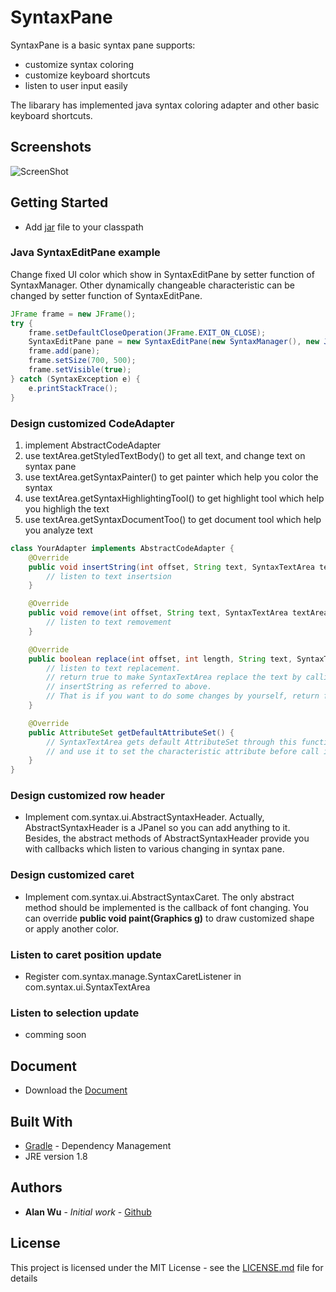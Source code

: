 # SyntaxPane

SyntaxPane is a basic syntax pane supports:
* customize syntax coloring
* customize keyboard shortcuts
* listen to user input easily

The libarary has implemented java syntax coloring adapter and other basic keyboard shortcuts.

## Screenshots

![ScreenShot](https://raw.github.com/w86763777/SyntaxPane/master/screenshots/1.PNG)

## Getting Started
* Add [jar](https://github.com/w86763777/SyntaxPane/blob/master/build/libs/SyntaxPane-all-1.0.jar) file to your classpath

### Java SyntaxEditPane example  
Change fixed UI color which show in SyntaxEditPane by setter function of SyntaxManager. Other dynamically changeable characteristic can be changed by setter function of SyntaxEditPane.
```java
JFrame frame = new JFrame();
try {
	frame.setDefaultCloseOperation(JFrame.EXIT_ON_CLOSE);
	SyntaxEditPane pane = new SyntaxEditPane(new SyntaxManager(), new JavaCodeAdapter());
	frame.add(pane);
	frame.setSize(700, 500);
	frame.setVisible(true);
} catch (SyntaxException e) {
	e.printStackTrace();
}
```
### Design customized CodeAdapter

 1. implement AbstractCodeAdapter
 2. use textArea.getStyledTextBody() to get all text, and change text on syntax pane
 3. use textArea.getSyntaxPainter() to get painter which help you color the syntax
 4. use textArea.getSyntaxHighlightingTool() to get highlight tool which help you highligh the text
 5. use textArea.getSyntaxDocumentToo() to get document tool which help you analyze text

```java
class YourAdapter implements AbstractCodeAdapter {
	@Override
	public void insertString(int offset, String text, SyntaxTextArea textArea) {
		// listen to text insertsion
	}

	@Override
	public void remove(int offset, String text, SyntaxTextArea textArea) {
		// listen to text removement
	}

	@Override
	public boolean replace(int offset, int length, String text, SyntaxTextArea textArea) {
		// listen to text replacement.
		// return true to make SyntaxTextArea replace the text by calling remove and
		// insertString as referred to above.
		// That is if you want to do some changes by yourself, return false, otherwise return true.
	}

	@Override
	public AttributeSet getDefaultAttributeSet() {
		// SyntaxTextArea gets default AttributeSet through this function
		// and use it to set the characteristic attribute before call insertString()
	}
}
```
### Design customized row header
 * Implement com.syntax.ui.AbstractSyntaxHeader. Actually, AbstractSyntaxHeader is a JPanel so you can add anything to it.
 Besides, the abstract methods of AbstractSyntaxHeader provide you with callbacks which listen to various changing in syntax pane.

### Design customized caret
 * Implement com.syntax.ui.AbstractSyntaxCaret. The only abstract method should be implemented is the callback of font changing.
 You can override **public void paint(Graphics g)** to draw customized shape or apply another color.

### Listen to caret position update
 * Register com.syntax.manage.SyntaxCaretListener in com.syntax.ui.SyntaxTextArea

### Listen to selection update
 * comming soon

## Document
* Download the [Document](https://github.com/w86763777/SyntaxPane/tree/master/build/distributions/SyntaxPane-Document-1.0.zip)

## Built With
* [Gradle](https://gradle.org/) - Dependency Management
* JRE version 1.8

## Authors
* **Alan Wu** - *Initial work* - [Github](https://github.com/w86763777)

## License

This project is licensed under the MIT License - see the [LICENSE.md](https://github.com/w86763777/SyntaxPane/blob/master/LICENSE) file for details
